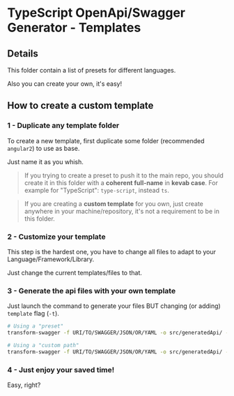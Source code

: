 # TypeScript OpenApi/Swagger Generator - Templates

## Details

This folder contain a list of presets for different languages.

Also you can create your own, it's easy!

## How to create a custom template

### 1 - Duplicate any template folder

To create a new template, first duplicate some folder (recommended `angular2`) to use as base.

Just name it as you whish.

> If you trying to create a preset to push it to the main repo, you should create it in this folder with a **coherent full-name** in **kevab case**.
> For example for "TypeScript": `type-script`, instead `ts`.

> If you are creating a **custom template** for you own, just create anywhere in your machine/repository, it's not a requirement to be in this folder.

### 2 - Customize your template

This step is the hardest one, you have to change all files to adapt to your Language/Framework/Library.

Just change the current templates/files to that.

### 3 - Generate the api files with your own template

Just launch the command to generate your files BUT changing (or adding) `template` flag (`-t`).

```bash
# Using a "preset"
transform-swagger -f URI/TO/SWAGGER/JSON/OR/YAML -o src/generatedApi/ -t type-script

# Using a "custom path"
transform-swagger -f URI/TO/SWAGGER/JSON/OR/YAML -o src/generatedApi/ -t ./path/to/your/template
```

### 4 - Just enjoy your saved time!

Easy, right?
